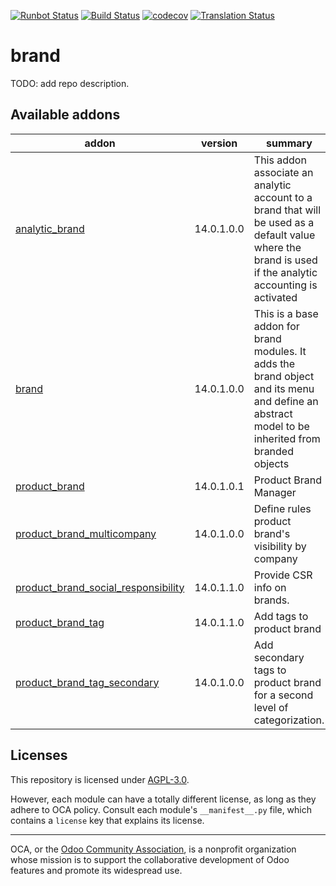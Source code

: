[![Runbot Status](https://runbot.odoo-community.org/runbot/badge/flat/284/14.0.svg)](https://runbot.odoo-community.org/runbot/repo/github-com-oca-brand-284)
[![Build Status](https://travis-ci.com/OCA/brand.svg?branch=14.0)](https://travis-ci.com/OCA/brand)
[![codecov](https://codecov.io/gh/OCA/brand/branch/14.0/graph/badge.svg)](https://codecov.io/gh/OCA/brand)
[![Translation Status](https://translation.odoo-community.org/widgets/brand-14-0/-/svg-badge.svg)](https://translation.odoo-community.org/engage/brand-14-0/?utm_source=widget)

<!-- /!\ do not modify above this line -->

# brand

TODO: add repo description.

<!-- /!\ do not modify below this line -->

<!-- prettier-ignore-start -->

[//]: # (addons)

Available addons
----------------
addon | version | summary
--- | --- | ---
[analytic_brand](analytic_brand/) | 14.0.1.0.0 | This addon associate an analytic account to a brand that will be used as a default value where the brand is used if the analytic accounting is activated
[brand](brand/) | 14.0.1.0.0 | This is a base addon for brand modules. It adds the brand object and its menu and define an abstract model to be inherited from branded objects
[product_brand](product_brand/) | 14.0.1.0.1 | Product Brand Manager
[product_brand_multicompany](product_brand_multicompany/) | 14.0.1.0.0 | Define rules product brand's visibility by company
[product_brand_social_responsibility](product_brand_social_responsibility/) | 14.0.1.1.0 | Provide CSR info on brands.
[product_brand_tag](product_brand_tag/) | 14.0.1.1.0 | Add tags to product brand
[product_brand_tag_secondary](product_brand_tag_secondary/) | 14.0.1.0.0 | Add secondary tags to product brand for a second level of categorization.

[//]: # (end addons)

<!-- prettier-ignore-end -->

## Licenses

This repository is licensed under [AGPL-3.0](LICENSE).

However, each module can have a totally different license, as long as they adhere to OCA
policy. Consult each module's `__manifest__.py` file, which contains a `license` key
that explains its license.

----

OCA, or the [Odoo Community Association](http://odoo-community.org/), is a nonprofit
organization whose mission is to support the collaborative development of Odoo features
and promote its widespread use.
